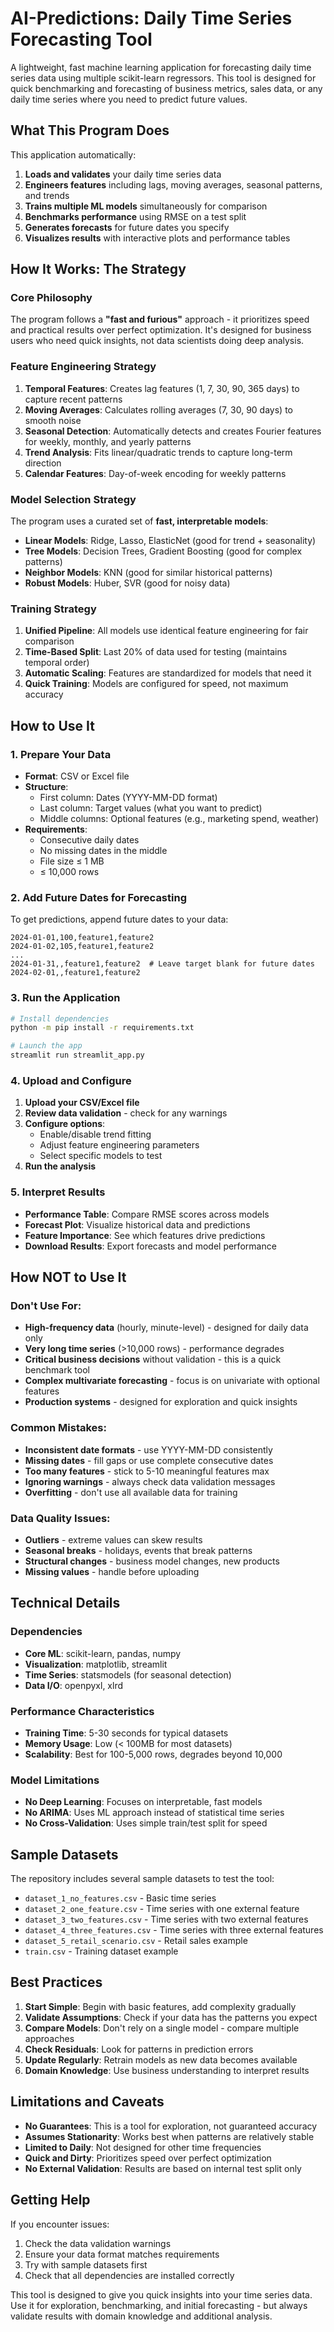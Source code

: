 # AI-Predictions: Daily Time Series Forecasting Tool

A lightweight, fast machine learning application for forecasting daily time series data using multiple scikit-learn regressors. This tool is designed for quick benchmarking and forecasting of business metrics, sales data, or any daily time series where you need to predict future values.

## What This Program Does

This application automatically:
1. **Loads and validates** your daily time series data
2. **Engineers features** including lags, moving averages, seasonal patterns, and trends
3. **Trains multiple ML models** simultaneously for comparison
4. **Benchmarks performance** using RMSE on a test split
5. **Generates forecasts** for future dates you specify
6. **Visualizes results** with interactive plots and performance tables

## How It Works: The Strategy

### Core Philosophy
The program follows a **"fast and furious"** approach - it prioritizes speed and practical results over perfect optimization. It's designed for business users who need quick insights, not data scientists doing deep analysis.

### Feature Engineering Strategy
1. **Temporal Features**: Creates lag features (1, 7, 30, 90, 365 days) to capture recent patterns
2. **Moving Averages**: Calculates rolling averages (7, 30, 90 days) to smooth noise
3. **Seasonal Detection**: Automatically detects and creates Fourier features for weekly, monthly, and yearly patterns
4. **Trend Analysis**: Fits linear/quadratic trends to capture long-term direction
5. **Calendar Features**: Day-of-week encoding for weekly patterns

### Model Selection Strategy
The program uses a curated set of **fast, interpretable models**:
- **Linear Models**: Ridge, Lasso, ElasticNet (good for trend + seasonality)
- **Tree Models**: Decision Trees, Gradient Boosting (good for complex patterns)
- **Neighbor Models**: KNN (good for similar historical patterns)
- **Robust Models**: Huber, SVR (good for noisy data)

### Training Strategy
1. **Unified Pipeline**: All models use identical feature engineering for fair comparison
2. **Time-Based Split**: Last 20% of data used for testing (maintains temporal order)
3. **Automatic Scaling**: Features are standardized for models that need it
4. **Quick Training**: Models are configured for speed, not maximum accuracy

## How to Use It

### 1. Prepare Your Data
- **Format**: CSV or Excel file
- **Structure**: 
  - First column: Dates (YYYY-MM-DD format)
  - Last column: Target values (what you want to predict)
  - Middle columns: Optional features (e.g., marketing spend, weather)
- **Requirements**:
  - Consecutive daily dates
  - No missing dates in the middle
  - File size ≤ 1 MB
  - ≤ 10,000 rows

### 2. Add Future Dates for Forecasting
To get predictions, append future dates to your data:
```csv
2024-01-01,100,feature1,feature2
2024-01-02,105,feature1,feature2
...
2024-01-31,,feature1,feature2  # Leave target blank for future dates
2024-02-01,,feature1,feature2
```

### 3. Run the Application
```bash
# Install dependencies
python -m pip install -r requirements.txt

# Launch the app
streamlit run streamlit_app.py
```

### 4. Upload and Configure
1. **Upload your CSV/Excel file**
2. **Review data validation** - check for any warnings
3. **Configure options**:
   - Enable/disable trend fitting
   - Adjust feature engineering parameters
   - Select specific models to test
4. **Run the analysis**

### 5. Interpret Results
- **Performance Table**: Compare RMSE scores across models
- **Forecast Plot**: Visualize historical data and predictions
- **Feature Importance**: See which features drive predictions
- **Download Results**: Export forecasts and model performance

## How NOT to Use It

### Don't Use For:
- **High-frequency data** (hourly, minute-level) - designed for daily data only
- **Very long time series** (>10,000 rows) - performance degrades
- **Critical business decisions** without validation - this is a quick benchmark tool
- **Complex multivariate forecasting** - focus is on univariate with optional features
- **Production systems** - designed for exploration and quick insights

### Common Mistakes:
- **Inconsistent date formats** - use YYYY-MM-DD consistently
- **Missing dates** - fill gaps or use complete consecutive dates
- **Too many features** - stick to 5-10 meaningful features max
- **Ignoring warnings** - always check data validation messages
- **Overfitting** - don't use all available data for training

### Data Quality Issues:
- **Outliers** - extreme values can skew results
- **Seasonal breaks** - holidays, events that break patterns
- **Structural changes** - business model changes, new products
- **Missing values** - handle before uploading

## Technical Details

### Dependencies
- **Core ML**: scikit-learn, pandas, numpy
- **Visualization**: matplotlib, streamlit
- **Time Series**: statsmodels (for seasonal detection)
- **Data I/O**: openpyxl, xlrd

### Performance Characteristics
- **Training Time**: 5-30 seconds for typical datasets
- **Memory Usage**: Low (< 100MB for most datasets)
- **Scalability**: Best for 100-5,000 rows, degrades beyond 10,000

### Model Limitations
- **No Deep Learning**: Focuses on interpretable, fast models
- **No ARIMA**: Uses ML approach instead of statistical time series
- **No Cross-Validation**: Uses simple train/test split for speed

## Sample Datasets

The repository includes several sample datasets to test the tool:
- `dataset_1_no_features.csv` - Basic time series
- `dataset_2_one_feature.csv` - Time series with one external feature
- `dataset_3_two_features.csv` - Time series with two external features
- `dataset_4_three_features.csv` - Time series with three external features
- `dataset_5_retail_scenario.csv` - Retail sales example
- `train.csv` - Training dataset example

## Best Practices

1. **Start Simple**: Begin with basic features, add complexity gradually
2. **Validate Assumptions**: Check if your data has the patterns you expect
3. **Compare Models**: Don't rely on a single model - compare multiple approaches
4. **Check Residuals**: Look for patterns in prediction errors
5. **Update Regularly**: Retrain models as new data becomes available
6. **Domain Knowledge**: Use business understanding to interpret results

## Limitations and Caveats

- **No Guarantees**: This is a tool for exploration, not guaranteed accuracy
- **Assumes Stationarity**: Works best when patterns are relatively stable
- **Limited to Daily**: Not designed for other time frequencies
- **Quick and Dirty**: Prioritizes speed over perfect optimization
- **No External Validation**: Results are based on internal test split only

## Getting Help

If you encounter issues:
1. Check the data validation warnings
2. Ensure your data format matches requirements
3. Try with sample datasets first
4. Check that all dependencies are installed correctly

This tool is designed to give you quick insights into your time series data. Use it for exploration, benchmarking, and initial forecasting - but always validate results with domain knowledge and additional analysis.
